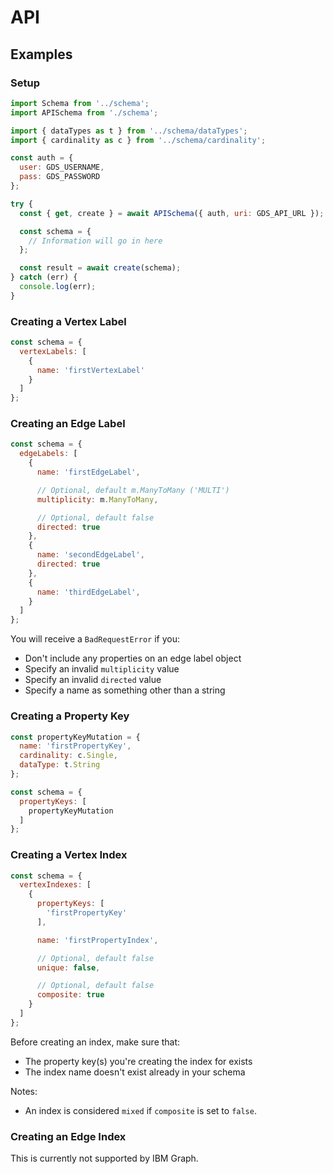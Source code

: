 # API

## Examples

### Setup

```js
import Schema from '../schema';
import APISchema from './schema';

import { dataTypes as t } from '../schema/dataTypes';
import { cardinality as c } from '../schema/cardinality';

const auth = {
  user: GDS_USERNAME,
  pass: GDS_PASSWORD
};

try {
  const { get, create } = await APISchema({ auth, uri: GDS_API_URL });

  const schema = {
    // Information will go in here
  };

  const result = await create(schema);
} catch (err) {
  console.log(err);
}
```

### Creating a Vertex Label

```js
const schema = {
  vertexLabels: [
    {
      name: 'firstVertexLabel'
    }
  ]
};
```

### Creating an Edge Label

```js
const schema = {
  edgeLabels: [
    {
      name: 'firstEdgeLabel',

      // Optional, default m.ManyToMany ('MULTI')
      multiplicity: m.ManyToMany,

      // Optional, default false
      directed: true
    },
    {
      name: 'secondEdgeLabel',
      directed: true
    },
    {
      name: 'thirdEdgeLabel',
    }
  ]
};
```

You will receive a `BadRequestError` if you:

- Don't include any properties on an edge label object
- Specify an invalid `multiplicity` value
- Specify an invalid `directed` value
- Specify a name as something other than a string

### Creating a Property Key

```js
const propertyKeyMutation = {
  name: 'firstPropertyKey',
  cardinality: c.Single,
  dataType: t.String
};

const schema = {
  propertyKeys: [
    propertyKeyMutation
  ]
};
```

### Creating a Vertex Index

```js
const schema = {
  vertexIndexes: [
    {
      propertyKeys: [
        'firstPropertyKey'
      ],

      name: 'firstPropertyIndex',

      // Optional, default false
      unique: false,

      // Optional, default false
      composite: true
    }
  ]
};
```

Before creating an index, make sure that:

- The property key(s) you're creating the index for exists
- The index name doesn't exist already in your schema

Notes:

- An index is considered `mixed` if `composite` is set to `false`.

### Creating an Edge Index

This is currently not supported by IBM Graph.

